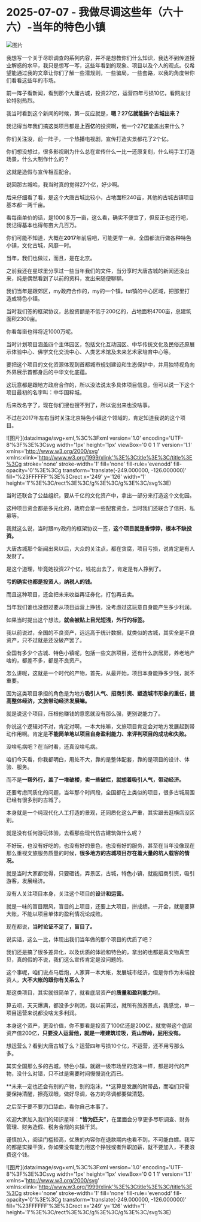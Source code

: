 # 2025-07-07 - 我做尽调这些年（六十六）-当年的特色小镇

![图片](https://mmbiz.qpic.cn/mmbiz_jpg/JTrAVGgvYREx7VI0v73viaql0lFXib5evia5LetLfSBmcoT3FnTicKqQgVE0LtuIg173QAbibEg3qrDeKkvqg8SEItw/640?wx_fmt=jpeg&from=appmsg&tp=webp&wxfrom=5&wx_lazy=1)

我想写一个关于尽职调查的系列内容，并不是想教你们什么知识，我达不到传道授业解惑的水平，我只是想写一写，这些年看到的现象、项目以及个人的观点。仅希望能通过我的文章让你们了解一些潜规则，一些骗局，一些套路，以我的角度带你们看看这些年的市场。

前一阵子看新闻，看到那个大庸古城，投资27亿，运营四年亏损10亿，看网友讨论特别热烈。

我当时看到这个新闻的时候，第一反应就是，**嗯？27亿就能搞个古城出来？**

我记得当年我们搞这类项目都是**上百亿**的投资啊，他一个27亿能盖出来什么？

你们关注没，前一阵子，一个热播电视剧，宣传打造实景都花了2个亿。

你们想没想过，很多影视剧为什么总在宣传什么一比一还原复刻，什么纯手工打造场景，什么大制作什么的？

这就是造假与宣传相互配合。

说回那古城哈，我当时真的觉得27个亿，好少啊。

后来仔细看了看，是这个大唐古城比较小，占地面积240亩，其他的古城古镇项目基本都一两千亩。

看每亩单价的话，是1000多万一亩，这么看，确实不便宜了，但反正也还行吧，我记得基本也得每亩大几百万。

你们可能不知道，大概在**2017**年前后吧，可能更早一点，全国都流行做各种特色小镇，文化古城，风靡一时。

当年，我们也做过，而且，是在北京。

之前我还在星球里分享过一些当年我们的文件，当分享时大唐古城的新闻还没出来，纯是偶然看到了以前的资料，发出来随便聊聊。

我们当年是跟郊区，my政府合作的，my的一个镇，tst镇的中心区域，把那里打造成特色小镇。

当时我们签的框架协议，总投资额是不低于200亿的，占地面积4700亩，总建筑面积2300亩。

你看每亩也得将近1000万呢。

当时计划项目涵盖四个主体园区，包括文化互动园区、中华传统文化及民俗还原展示体验中心、佛学文化交流中心、人类艺术馆及未来艺术家培育中心等。

要把这个项目的文化资源体现到首都城市规划建设和生态保护中，并用独特视角向外界展示首都身后的中华文化底蕴。

这玩意都是跟地方政府合作的，所以没法说太多具体项目信息，但可以说一下这个项目最初的名字叫：中华国粹城。

后来改名字了，现在你们搜也搜不到了，所以说出来也没啥事。

不过在2017年左右当时关注北京特色小镇这个领域的，肯定知道我说的这个项目。

![图片](data:image/svg+xml,%3C%3Fxml version='1.0' encoding='UTF-8'%3F%3E%3Csvg width='1px' height='1px' viewBox='0 0 1 1' version='1.1' xmlns='http://www.w3.org/2000/svg' xmlns:xlink='http://www.w3.org/1999/xlink'%3E%3Ctitle%3E%3C/title%3E%3Cg stroke='none' stroke-width='1' fill='none' fill-rule='evenodd' fill-opacity='0'%3E%3Cg transform='translate(-249.000000, -126.000000)' fill='%23FFFFFF'%3E%3Crect x='249' y='126' width='1' height='1'%3E%3C/rect%3E%3C/g%3E%3C/g%3E%3C/svg%3E)

当时还联合了公益组织，要从千亿的文化资产中，拿出一部分来打造这个文化园。

这种项目资金都是多元化的，政府会拿一些配套资金，当时我们还联合了信托、私募等。

我就这么说，当时跟my政府的框架协议一签，**这个项目就是香饽饽，根本不缺投资。**

大唐古城那个新闻出来以后，大众的关注点，都在贪腐，项目亏损，说肯定是有人发财了。

是这个道理，毕竟她投资27个亿，钱花出去了，肯定是有人挣到了。

**亏的确实也都是投资人，纳税人的钱。**

而且这种项目，还会把未来收益再证券化，打包再去卖。

当年我们谁也没想过要从项目运营上挣钱，没考虑过这玩意自身能产生多少利润。

如果当时提出这个想法，**就会被贴上目光短浅，外行的标签。**

我以前说过，全国的不良资产，远远高于统计数据，就类似的古城，其实全是不良资产，只不过就是还没破产罢了。

全国有多少个古城、特色小镇呢，包括一些文旅项目，还有什么旅居房，养老地产啥的，都差不多，都是不良资产。

怎么讲呢，这就是一个时代的产物，首先，从最开始，项目本身能挣多少钱，就不重要。

因为这类项目承担的角色是为地方**吸引人气、招商引资、塑造城市形象的重任，提高整体经济，文旅带动经济发展嘛。**

就是说这个项目，压根他赚钱的意愿就没有那么强，更别说能力了。

你说这个逻辑对不对，肯定对啊，一本大帐嘛，文旅项目肯定会对地方发展起到带动作用啊。肯定是**不能简单地以项目自身盈利能力、来评判项目的成功和失败。**

没啥毛病吧？在当时看，还真没啥毛病。

咱们今天看，你我都明白，用处不大，靠的是整体配套，靠的是项目的设计、体验、服务。

而不是**一帮外行，盖了一堆破楼，卖一些破烂，**就想着吸引人气，带动经济**。**

还要考虑同质化的问题，当年那个时间段，全国都在上类似的项目，很多古城周围已经有很多别的古城了。

本身就是一个纯现代化人工打造的景观，还同质化这么严重，其实跟去逛横店没区别。

就是没有任何游玩体验，去看那些现代仿古建筑做什么呢？

不好玩，也没有好吃的，也没有好的景色，也没有好的服务，甚至在当年没像现在那么重视文旅服务质量的时候，**很多地方的古城项目存在着大量的坑人载客的情况。**

就是当时大家都觉得，只要砸钱，弄景区，古城，特色小镇，就能招商引资，吸引游客，发展经济。

没有人关注项目本身，关注这个项目的**设计和运营。**

就是一味的盲目跟风，盲目的上项目，还要上大项目，拼成绩。一开会，就是要算大账，不能以项目单体的盈利情况论成败。

现在都说，**当时论证不足了，盲目了。**

说实话，这么一比，体现出我们当年做的那个项目的优质了吧？

我们还是搞了很多差异化，以及优质的体验和特色的，拿出的也都是真文物真宝贝，真的假的不说，我们这么宣传肯定是没问题的。

这个事呢，咱们说点马后炮，人家算一本大帐，发展城市经济，但是你作为末端投资人，**大不大帐的跟你有关系么？**

那这类项目，其实就很简单了，就看底层资产的**质量和盈利能力**呗。

算去呗，天天爆满，都没多少利润，我以前算过，就所有旅游景点，我感觉，单一项目运营来说都没啥太多利润。

本身这个资产，更没价值，你不要看是投资了100亿还是200亿，就觉得这个底层资产值200亿，**只要没人运营他，就是一堆建筑垃圾，荒山野岭，屁用没有。**

想运营么？看到大唐古城了么？运营四年亏损10个亿，不运营，还不用亏那么多。

其实全国那么多的古城，特色小镇，就跟一级市场里的泡沫一样，都是时代的产物，没什么对错，只不过是需要时间慢慢消化而已。

**未来一定也还会有别的产物，别的泡沫，**这算是发展的附带品，而咱们只需要保持清醒，擦亮双眼，做好尽调，各方的尽调都要做清楚。

之后至于要不要刀口舔血，看你自己本事了。

欢迎大家加入我们的知识星球：**“皆为匹夫”**，在里面会分享更多尽职调查、财务管理、财务造假、税务合规的实操干货。

谨慎加入，阅读门槛较高，优质的内容你在退款期内也看不到，不可能白嫖。我写的都是实操干货，你如果没有能力用这个挣钱或者升职加薪，就不要加入，不要浪费这个钱。

![图片](data:image/svg+xml,%3C%3Fxml version='1.0' encoding='UTF-8'%3F%3E%3Csvg width='1px' height='1px' viewBox='0 0 1 1' version='1.1' xmlns='http://www.w3.org/2000/svg' xmlns:xlink='http://www.w3.org/1999/xlink'%3E%3Ctitle%3E%3C/title%3E%3Cg stroke='none' stroke-width='1' fill='none' fill-rule='evenodd' fill-opacity='0'%3E%3Cg transform='translate(-249.000000, -126.000000)' fill='%23FFFFFF'%3E%3Crect x='249' y='126' width='1' height='1'%3E%3C/rect%3E%3C/g%3E%3C/g%3E%3C/svg%3E)